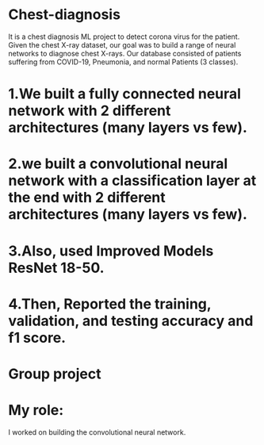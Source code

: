 # Chest-diagnosis
It is a chest diagnosis ML project to detect corona virus for the patient. Given the chest X-ray dataset, our goal was to build a range of neural networks to diagnose chest X-rays. Our database consisted of patients suffering from COVID-19, Pneumonia, and normal Patients (3 classes).
# 1.We built a fully connected neural network with 2 different architectures (many layers vs few).
# 2.we built a convolutional neural network with a classification layer at the end with 2 different architectures (many layers vs few).
# 3.Also, used Improved Models ResNet 18-50.
# 4.Then, Reported the training, validation, and testing accuracy and f1 score.
# Group project
# My role: 
I worked on building the convolutional neural network.

